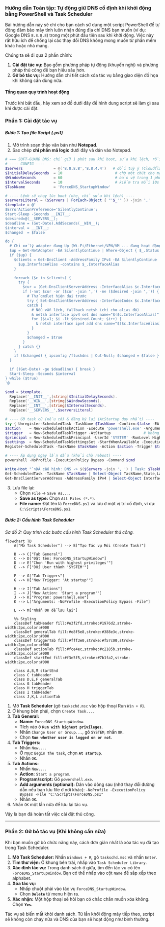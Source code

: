 ### Hướng dẫn Toàn tập: Tự động giữ DNS cố định khi khởi động bằng PowerShell và Task Scheduler

Bài hướng dẫn này sẽ chỉ cho bạn cách sử dụng một script PowerShell để tự động đảm bảo máy tính luôn nhận đúng địa chỉ DNS bạn muốn (ví dụ: Google DNS `8.8.8.8`) trong một phút đầu tiên sau khi khởi động. Việc này rất hữu ích để chống lại các thay đổi DNS không mong muốn từ phần mềm khác hoặc nhà mạng.

Chúng ta sẽ đi qua 2 phần chính:
1.  **Cài đặt tác vụ:** Bao gồm phương pháp tự động (khuyến nghị) và phương pháp thủ công để bạn hiểu sâu hơn.
2.  **Gỡ bỏ tác vụ:** Hướng dẫn chi tiết cách xóa tác vụ bằng giao diện đồ họa khi không cần dùng nữa.

#### Tổng quan quy trình hoạt động

Trước khi bắt đầu, hãy xem sơ đồ dưới đây để hình dung script sẽ làm gì sau khi được cài đặt.

### Phần 1: Cài đặt tác vụ
##### Bước 1: Tạo file Script (.ps1)

1.  Mở trình soạn thảo văn bản như **Notepad**.
2.  Sao chép **chỉ phần mã logic** dưới đây và dán vào Notepad.
```powershell
# === SOFT-GUARD DNS: chỉ giữ 1 phút sau khi boot, sửa khi lệch, rồi thoát ===
# ---- CONFIG ----
$Servers              = @('8.8.8.8','8.8.4.4')   # đổi tuỳ ý (Cloudflare: @('1.1.1.1','1.0.0.1'))
$InitialDelaySeconds  = 10                        # chờ một chút cho mạng lên
$WindowSeconds        = 60                        # bảo vệ trong 1 phút đầu sau khi boot
$IntervalSeconds      = 10                        # kiểm tra mỗi 10s trong cửa sổ 1 phút
$TaskName             = 'ForceDNS_StartupWindow'

# ---- Lệnh sẽ chạy lúc boot (nhẹ, chỉ sửa khi lệch) ----
$serversLiteral = ($Servers | ForEach-Object { "'$_'" }) -join ','
$template = @'
$ErrorActionPreference='SilentlyContinue';
Start-Sleep -Seconds __INIT__;
$desired=@(__SERVERS__);
$deadline = (Get-Date).AddSeconds(__WIN__);
$interval = __INT__;
$changed  = $false

do {
  # Chỉ xử lý adapter đang Up (Wi-Fi/Ethernet/VPN/VM ... đang hoạt động)
  $up = Get-NetAdapter -EA SilentlyContinue | Where-Object { $_.Status -eq 'Up' }
  if ($up) {
    $clients = Get-DnsClient -AddressFamily IPv4 -EA SilentlyContinue | Where-Object {
      $up.InterfaceAlias -contains $_.InterfaceAlias
    }

    foreach ($c in $clients) {
      try {
        $cur = (Get-DnsClientServerAddress -InterfaceAlias $c.InterfaceAlias -AddressFamily IPv4 -EA SilentlyContinue).ServerAddresses
        if (-not $cur -or ($cur -join ',') -ne ($desired -join ',')) {
          # Thử cmdlet hiện đại trước
          try { Set-DnsClientServerAddress -InterfaceIndex $c.InterfaceIndex -ServerAddresses $desired -EA Stop }
          catch {
            # Nếu vẫn lệch, fallback netsh (chỉ cho alias đó)
            & netsh interface ipv4 set dns name="$($c.InterfaceAlias)" static $desired[0] primary | Out-Null
            for ($i=1; $i -lt $desired.Count; $i++) {
              & netsh interface ipv4 add dns name="$($c.InterfaceAlias)" address=$desired[$i] index=$($i+1) | Out-Null
            }
          }
          $changed = $true
        }
      } catch {}
    }
    if ($changed) { ipconfig /flushdns | Out-Null; $changed = $false }
  }

  if ((Get-Date) -ge $deadline) { break }
  Start-Sleep -Seconds $interval
} while ($true)
'@

$cmd = $template.
  Replace('__INIT__',[string]$InitialDelaySeconds).
  Replace('__WIN__',[string]$WindowSeconds).
  Replace('__INT__',[string]$IntervalSeconds).
  Replace('__SERVERS__',$serversLiteral)

# ---- Gỡ task cũ (nếu có) & đăng ký lại (AtStartup duy nhất) ----
try { Unregister-ScheduledTask -TaskName $TaskName -Confirm:$false -EA SilentlyContinue } catch {}
$action    = New-ScheduledTaskAction -Execute 'powershell.exe' -Argument "-NoProfile -ExecutionPolicy Bypass -WindowStyle Hidden -Command `"$cmd`""
$trigger   = New-ScheduledTaskTrigger -AtStartup               # không dùng -Delay để tương thích 5.1; delay nằm trong $cmd
$principal = New-ScheduledTaskPrincipal -UserId 'SYSTEM' -RunLevel Highest
$settings  = New-ScheduledTaskSettingsSet -StartWhenAvailable -ExecutionTimeLimit (New-TimeSpan -Minutes 5)
Register-ScheduledTask -TaskName $TaskName -Action $action -Trigger $trigger -Principal $principal -Settings $settings -Force | Out-Null

# ---- Áp dụng ngay lần đầu (khỏi chờ reboot) ----
powershell -NoProfile -ExecutionPolicy Bypass -Command $cmd

Write-Host "`nĐÃ cấu hình: DNS -> $($Servers -join ', ') | Task: $TaskName (AtStartup, bảo vệ $WindowSeconds s, kiểm tra mỗi $IntervalSeconds s)." -ForegroundColor Green
Get-ScheduledTask -TaskName $TaskName | Select-Object TaskName,State,LastRunTime
Get-DnsClientServerAddress -AddressFamily IPv4 | Select-Object InterfaceAlias,ServerAddresses
```
3.  Lưu file lại:
    *   Chọn `File` -> `Save As...`.
    *   **Save as type:** Chọn `All Files (*.*)`.
    *   **File name:** Đặt tên là `ForceDNS.ps1` và lưu ở một vị trí cố định, ví dụ: `C:\Scripts\ForceDNS.ps1`.

##### Bước 2: Cấu hình Task Scheduler

*Sơ đồ 2: Quy trình các bước cấu hình Task Scheduler thủ công.*

```mermaid
flowchart TD
    A["Mở Task Scheduler"] --> B["Tạo Tác vụ Mới (Create Task)"]
    
    B --> C["Tab General"]
    C --> D["Đặt tên: ForceDNS_StartupWindow"]
    D --> E["Chọn 'Run with highest privileges'"]
    E --> F["Đổi User thành 'SYSTEM'"]
    
    F --> G["Tab Triggers"]
    G --> H["New Trigger: 'At startup'"]
    
    H --> I["Tab Actions"]
    I --> J["New Action: 'Start a program'"]
    J --> K["Program: powershell.exe"]
    K --> L["Arguments: -NoProfile -ExecutionPolicy Bypass -File"]
    
    L --> M["Nhấn OK để lưu lại"]

    %% Styling
    classDef tabHeader fill:#e3f2fd,stroke:#1976d2,stroke-width:2px,color:#000
    classDef generalTab fill:#e8f5e8,stroke:#388e3c,stroke-width:2px,color:#000
    classDef triggerTab fill:#fff3e0,stroke:#f57c00,stroke-width:2px,color:#000
    classDef actionTab fill:#fce4ec,stroke:#c2185b,stroke-width:2px,color:#000
    classDef startEnd fill:#f3e5f5,stroke:#7b1fa2,stroke-width:2px,color:#000
    
    class A,B,M startEnd
    class C tabHeader
    class D,E,F generalTab
    class G tabHeader
    class H triggerTab
    class I tabHeader
    class J,K,L actionTab
```

1.  Mở **Task Scheduler** (gõ `taskschd.msc` vào hộp thoại Run `Win + R`).
2.  Ở khung bên phải, chọn `Create Task...`.
3.  **Tab General:**
    *   **Name:** `ForceDNS_StartupWindow`.
    *   Tích vào ô **`Run with highest privileges`**.
    *   Nhấn `Change User or Group...`, gõ `SYSTEM`, nhấn `OK`.
    *   Chọn **`Run whether user is logged on or not`**.
4.  **Tab Triggers:**
    *   Nhấn `New...`.
    *   Ở mục `Begin the task`, chọn **`At startup`**.
    *   Nhấn `OK`.
5.  **Tab Actions:**
    *   Nhấn `New...`.
    *   **Action:** `Start a program`.
    *   **Program/script:** Gõ `powershell.exe`.
    *   **Add arguments (optional):** Dán vào dòng sau (nhớ thay đổi đường dẫn nếu bạn lưu file ở nơi khác):
      `-NoProfile -ExecutionPolicy Bypass -File "C:\Scripts\ForceDNS.ps1"`
    *   Nhấn `OK`.
6.  Nhấn `OK` một lần nữa để lưu lại tác vụ.

Vậy là bạn đã hoàn tất việc cài đặt thủ công.

---

### Phần 2: Gỡ bỏ tác vụ (Khi không cần nữa)

Khi bạn muốn gỡ bỏ chức năng này, cách đơn giản nhất là xóa tác vụ đã tạo trong Task Scheduler.

1.  **Mở Task Scheduler:** Nhấn `Windows + R`, gõ `taskschd.msc` và nhấn `Enter`.
2.  **Tìm thư viện:** Ở khung bên trái, nhấp vào `Task Scheduler Library`.
3.  **Xác định tác vụ:** Trong danh sách ở giữa, tìm đến tác vụ có tên `ForceDNS_StartupWindow`. Bạn có thể nhấp vào cột `Name` để sắp xếp theo alphabet.
4.  **Xóa tác vụ:**
    *   Nhấp chuột phải vào tác vụ `ForceDNS_StartupWindow`.
    *   Chọn **`Delete`** từ menu hiện ra.
5.  **Xác nhận:** Một hộp thoại sẽ hỏi bạn có chắc chắn muốn xóa không. Chọn **`Yes`**.

Tác vụ sẽ biến mất khỏi danh sách. Từ lần khởi động máy tiếp theo, script sẽ không còn chạy nữa và DNS của bạn sẽ hoạt động như bình thường.
